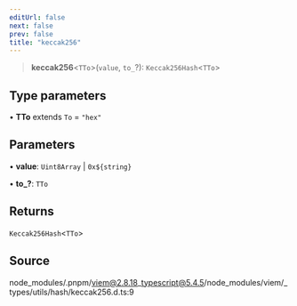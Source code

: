 ```yaml
---
editUrl: false
next: false
prev: false
title: "keccak256"
---
```


> **keccak256**\<`TTo`\>(`value`, `to_`?): `Keccak256Hash`\<`TTo`\>

## Type parameters

• **TTo** extends `To` = `"hex"`

## Parameters

• **value**: `Uint8Array` \| ```0x${string}```

• **to\_?**: `TTo`

## Returns

`Keccak256Hash`\<`TTo`\>

## Source

node\_modules/.pnpm/viem@2.8.18\_typescript@5.4.5/node\_modules/viem/\_types/utils/hash/keccak256.d.ts:9
